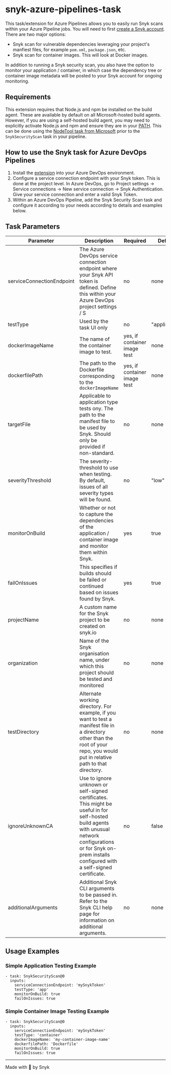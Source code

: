 # snyk-azure-pipelines-task

This task/extension for Azure Pipelines allows you to easily run Snyk scans within your Azure Pipeline jobs. You will need to first [create a Snyk account](https://snyk.io/login). There are two major options:

- Snyk scan for vulnerable dependencies leveraging your project's manfiest files, for example `pom.xml`, `package.json`, etc.
- Snyk scan for container images. This will look at Docker images.

In addition to running a Snyk security scan, you also have the option to monitor your application / container, in which case the dependency tree or container image metadata will be posted to your Snyk account for ongoing monitoring.

## Requirements

This extension requires that Node.js and npm be installed on the build agent. These are available by default on all Microsoft-hosted build agents. However, if you are using a self-hosted build agent, you may need to explicitly activate Node.js and npm and ensure they are in your [PATH](<https://en.wikipedia.org/wiki/PATH_(variable)>). This can be done using the [NodeTool task from Microsoft](https://docs.microsoft.com/en-us/azure/devops/pipelines/tasks/tool/node-js?view=azure-devops) prior to the `SnykSecurityScan` task in your pipeline.

## How to use the Snyk task for Azure DevOps Pipelines

1. Install the [extension](https://marketplace.visualstudio.com/items?itemName=Snyk.snyk-security-scan) into your Azure DevOps environment.
2. Configure a service connection endpoint with your Snyk token. This is done at the project level. In Azure DevOps, go to Project settings -> Service connections -> New service connection -> Snyk Authentication. Give your service connection and enter a valid Snyk Token.
3. Within an Azure DevOps Pipeline, add the Snyk Security Scan task and configure it according to your needs according to details and examples below.

## Task Parameters

| Parameter                 | Description                                                                                                                                                                                                         | Required                     | Default       | Type                                                                              |
| ------------------------- | ------------------------------------------------------------------------------------------------------------------------------------------------------------------------------------------------------------------- | ---------------------------- | ------------- | --------------------------------------------------------------------------------- |
| serviceConnectionEndpoint | The Azure DevOps service connection endpoint where your Snyk API token is defined. Define this within your Azure DevOps project settings / S                                                                        | no                           | none          | String / Azure Service Connection Endpoint of type SnykAuth / Snyk Authentication |
| testType                  | Used by the task UI only                                                                                                                                                                                            | no                           | "application" | string: "app" or "container"                                                      |
| dockerImageName           | The name of the container image to test.                                                                                                                                                                            | yes, if container image test | none          | string                                                                            |
| dockerfilePath            | The path to the Dockerfile corresponding to the `dockerImageName`                                                                                                                                                   | yes, if container image test | none          | string                                                                            |
| targetFile                | Applicable to application type tests ony. The path to the manifest file to be used by Snyk. Should only be provided if non-standard.                                                                                | no                           | none          | string                                                                            |
| severityThreshold         | The severity-threshold to use when testing. By default, issues of all severity types will be found.                                                                                                                 | no                           | "low"         | string: "low" or "medium" or "high" or "critical"                                 |
| monitorOnBuild            | Whether or not to capture the dependencies of the application / container image and monitor them within Snyk.                                                                                                       | yes                          | true          | boolean                                                                           |
| failOnIssues              | This specifies if builds should be failed or continued based on issues found by Snyk.                                                                                                                               | yes                          | true          | boolean                                                                           |
| projectName               | A custom name for the Snyk project to be created on snyk.io                                                                                                                                                         | no                           | none          | string                                                                            |
| organization              | Name of the Snyk organisation name, under which this project should be tested and monitored                                                                                                                         | no                           | none          | string                                                                            |
| testDirectory             | Alternate working directory. For example, if you want to test a manifest file in a directory other than the root of your repo, you would put in relative path to that directory.                                    | no                           | none          | string                                                                            |
| ignoreUnknownCA           | Use to ignore unknown or self-signed certificates. This might be useful in for self-hosted build agents with unusual network configurations or for Snyk on-prem installs configured with a self-signed certificate. | no                           | false         | boolean                                                                           |
| additionalArguments       | Additional Snyk CLI arguments to be passed in. Refer to the Snyk CLI help page for information on additional arguments.                                                                                             | no                           | none          | string                                                                            |

## Usage Examples

### Simple Application Testing Example

```
- task: SnykSecurityScan@0
  inputs:
    serviceConnectionEndpoint: 'mySnykToken'
    testType: 'app'
    monitorOnBuild: true
    failOnIssues: true
```

### Simple Container Image Testing Example

```
- task: SnykSecurityScan@0
  inputs:
    serviceConnectionEndpoint: 'mySnykToken'
    testType: 'container'
    dockerImageName: 'my-container-image-name'
    dockerfilePath: 'Dockerfile'
    monitorOnBuild: true
    failOnIssues: true
```

---

Made with 💜 by Snyk
